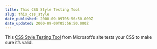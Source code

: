 ```yaml
---
title: This CSS Style Testing Tool
slug: this_css_style
date_published: 2000-09-09T05:56:50.000Z
date_updated: 2000-09-09T05:56:50.000Z
---
```


This [CSS Style Testing Tool](http://msdn.microsoft.com/code/sample.asp?url=/msdn-files/027/000/524/msdncompositedoc.xml) from Microsoft’s site tests your CSS to make sure it’s valid.
